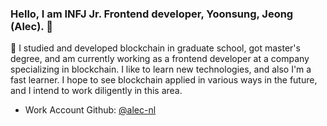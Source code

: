 ### Hello, I am INFJ Jr. Frontend developer, Yoonsung, Jeong (Alec). 👋

🌱 I studied and developed blockchain in graduate school, got master's degree, and am currently working as a frontend developer at a company specializing in blockchain. I like to learn new technologies, and also I'm a fast learner. I hope to see blockchain applied in various ways in the future, and I intend to work diligently in this area.

* Work Account Github: [@alec-nl](https://github.com/alec-nl)
